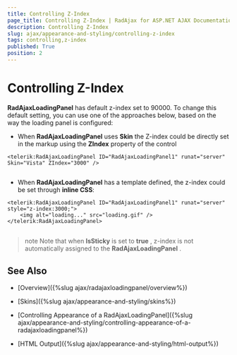 ```yaml
---
title: Controlling Z-Index
page_title: Controlling Z-Index | RadAjax for ASP.NET AJAX Documentation
description: Controlling Z-Index
slug: ajax/appearance-and-styling/controlling-z-index
tags: controlling,z-index
published: True
position: 2
---
```


# Controlling Z-Index



**RadAjaxLoadingPanel** has default z-index set to 90000. To change this default setting, you can use one of the approaches below, based on the way the loading panel is configured:

* When **RadAjaxLoadingPanel** uses **Skin** the Z-index could be directly set in the markup using the **ZIndex** property of the control

````ASP.NET
<telerik:RadAjaxLoadingPanel ID="RadAjaxLoadingPanel1" runat="server" Skin="Vista" ZIndex="3000" />
          
````


* When **RadAjaxLoadingPanel** has a template defined, the z-index could be set through **inline CSS**:

````ASP.NET	
<telerik:RadAjaxLoadingPanel ID="RadAjaxLoadingPanel1" runat="server" style="z-index:3000;">
    <img alt="loading..." src="loading.gif" />
</telerik:RadAjaxLoadingPanel>
````         



## 

>note Note that when **IsSticky** is set to **true** , z-index is not automatically assigned to the **RadAjaxLoadingPanel** .
>


## See Also

 * [Overview]({%slug ajax/radajaxloadingpanel/overview%})

 * [Skins]({%slug ajax/appearance-and-styling/skins%})

 * [Controlling Appearance of a RadAjaxLoadingPanel]({%slug ajax/appearance-and-styling/controlling-appearance-of-a-radajaxloadingpanel%})

 * [HTML Output]({%slug ajax/appearance-and-styling/html-output%})
